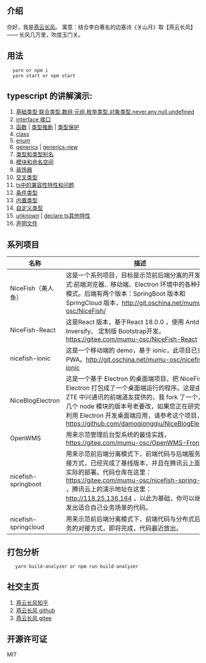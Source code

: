 ## 介绍

你好，我是[燕云长风](https://yanyunchangfeng.github.io)。
寓意：结合李白著名的边塞诗《关山月》取【燕云长风】—— 长风几万里，吹度玉门关。

## 用法

```
  yarn or npm i
  yarn start or npm start
```

## typescript 的讲解演示:

1.  [基础类型·联合类型.数组·元组.枚举类型.对象类型.never.any.null.undefined](src/app/lesson1/basic-types.ts)
2.  [interface 接口](src/app/lesson2/interface.ts)
3.  [函数](src/app/lesson3/function.ts) | [类型推断](src/app/lesson3/type-assert.ts)   | [类型保护](src/app/lesson3/type-protect.ts)  
4.  [class](src/app/lesson4/class.ts)
5.  [enum](src/app/lesson5/enums.ts)
6.  [generics](src/app/lesson6/generics.ts) | [generics-new](src/app/lesson6/generics-new.ts)
7.  [类型和类型别名](src/app/lesson7/more.ts)
8.  [模块和命名空间](src/app/lesson10/index.ts)
9.  [装饰器](src/app/lesson12/index.ts)
10. [交叉类型](src/app/lesson13/index.ts)
11. [ts中的兼容性特性和问题](src/app/lesson14/index.ts)
12. [条件类型](src/app/lesson15/index.ts)
13. [内置类型](src/app/lesson16/index.ts)
14. [自定义类型](src/app/lesson17/index.ts)
15. [unknown](src/app/lesson18/index.ts) | [declare ts其他特性](src/app/lesson18/declare.ts)
16. [声明文件](src/app/lesson19/index.ts)

## 系列项目

|  名称   | 描述  |
|  ----  | ----  |
| NiceFish（美人鱼）  | 这是一个系列项目，目标是示范前后端分离的开发模式:前端浏览器、移动端、Electron 环境中的各种开发模式。后端有两个版本：SpringBoot 版本和 SpringCloud 版本，http://git.oschina.net/mumu-osc/NiceFish/ |
| NiceFish-React  |  这是React 版本，基于React 18.0.0 ，使用 Antd、Inversify、 定制版 Bootstrap开发。  https://gitee.com/mumu-osc/NiceFish-React|
| nicefish-ionic  | 这是一个移动端的 demo，基于 ionic，此项目已支持 PWA。http://git.oschina.net/mumu-osc/nicefish-ionic |
| NiceBlogElectron  | 这是一个基于 Electron 的桌面端项目，把 NiceFish 用 Electron 打包成了一个桌面端运行的程序。这是由 ZTE 中兴通讯的前端道友提供的，我 fork 了一个，有几个 node 模块的版本号老要改，如果您正在研究如何利用 Electron 开发桌面端应用，请参考这个项目，https://github.com/damoqiongqiu/NiceBlogElectron|
| OpenWMS  | 用来示范管理后台型系统的最佳实践，https://gitee.com/mumu-osc/OpenWMS-Frontend|
| nicefish-springboot  | 用来示范前后端分离模式下，前端代码与后端服务的对接方式，已经完成了基线版本，并且在腾讯云上面做了实际的部署。代码仓库在这里： https://gitee.com/mumu-osc/nicefish-spring-boot ，腾讯云上的演示地址在这里： http://118.25.136.164 ，以此为基础，你可以继续开发出适合自己业务场景的代码。|
| nicefish-springcloud  | 用来示范前后端分离模式下，前端代码与分布式后端服务的对接方式，即将完成，代码最近放出。|                                                            

## 打包分析

```
   yarn build-analyzer or npm run build-analyzer  
```    

## 社交主页

1. [燕云长风知乎](https://zhihu.com/people/hbxyxuxiaodong)
3. [燕云长风 github](https://github.com/yanyunchangfeng)
4. [燕云长风 gitee](https://gitee.com/yanyunchangfeng)

## 开源许可证

MIT

